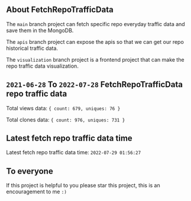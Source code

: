 ## About FetchRepoTrafficData

The `main` branch project can fetch specific repo everyday traffic data and save them in the MongoDB.

The `apis` branch project can expose the apis so that we can get our repo historical traffic data.

The `visualization` branch project is a frontend project that can make the repo traffic data visualization.

## `2021-06-28` To `2022-07-28` FetchRepoTrafficData repo traffic data

Total views data: `{ count: 679, uniques: 76 }`

Total clones data: `{ count: 976, uniques: 731 }`

## Latest fetch repo traffic data time

Latest fetch repo traffic data time: `2022-07-29 01:56:27`

## To everyone

If this project is helpful to you please star this project, this is an encouragement to me `:)`



